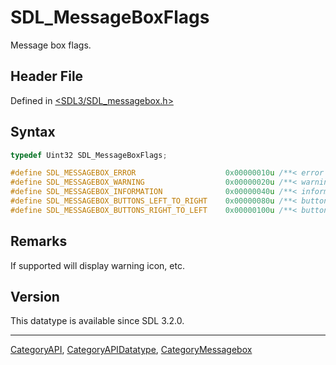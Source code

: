 # SDL_MessageBoxFlags

Message box flags.

## Header File

Defined in [<SDL3/SDL_messagebox.h>](https://github.com/libsdl-org/SDL/blob/main/include/SDL3/SDL_messagebox.h)

## Syntax

```c
typedef Uint32 SDL_MessageBoxFlags;

#define SDL_MESSAGEBOX_ERROR                    0x00000010u /**< error dialog */
#define SDL_MESSAGEBOX_WARNING                  0x00000020u /**< warning dialog */
#define SDL_MESSAGEBOX_INFORMATION              0x00000040u /**< informational dialog */
#define SDL_MESSAGEBOX_BUTTONS_LEFT_TO_RIGHT    0x00000080u /**< buttons placed left to right */
#define SDL_MESSAGEBOX_BUTTONS_RIGHT_TO_LEFT    0x00000100u /**< buttons placed right to left */
```

## Remarks

If supported will display warning icon, etc.

## Version

This datatype is available since SDL 3.2.0.





----
[CategoryAPI](CategoryAPI), [CategoryAPIDatatype](CategoryAPIDatatype), [CategoryMessagebox](CategoryMessagebox)

